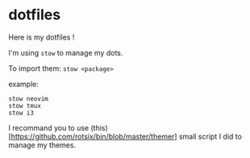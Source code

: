 dotfiles
========

Here is my dotfiles !

I'm using `stow` to manage my dots.


To import them:
`stow <package>`


example:
```
stow neovim
stow tmux
stow i3
```


I recommand you to use (this)[https://github.com/rotsix/bin/blob/master/themer] small script I did to manage my themes.

